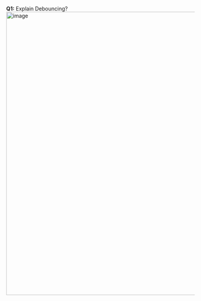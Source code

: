 **Q1:** Explain Debouncing?
<img width="756" alt="image" src="https://github.com/dbnaveen/JavaScript-Questions-2024/assets/15210898/3791579b-df1b-41e7-b6d8-3a0c9f577ff8">
